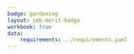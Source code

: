 ```yaml
---
badge: gardening
layout: smb-merit-badge
workbook: true
data:
    requirements: ../requirements.yaml
---
```

